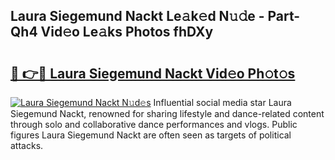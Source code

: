 ## Laura Siegemund Nackt Le𝚊k𝚎d N𝚞𝚍e - Part-Qh4 Vid𝚎o Le𝚊ks Photos fhDXy

# <h2><a href="http://fb6qyz2.evod.top/?m=Laura+Siegemund+Nackt">🔗 👉🔴 Laura Siegemund Nackt Vid𝚎o Ph𝚘t𝚘s</a></h2>

[![Laura Siegemund Nackt N𝚞d𝚎s](https://i.imgur.com/8V9OHl7.gif)](http://fb6qyz2.evod.top/?m=Laura+Siegemund+Nackt)
Influential social media star Laura Siegemund Nackt, renowned for sharing lifestyle and dance-related content through solo and collaborative dance performances and vlogs. Public figures Laura Siegemund Nackt are often seen as targets of political attacks. 
